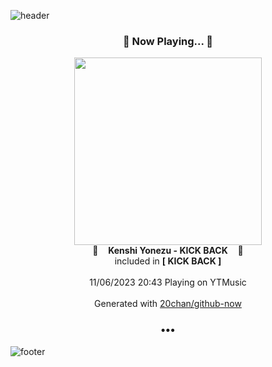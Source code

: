 ![header](https://capsule-render.vercel.app/api?type=wave&height=170&section=header&fontColor=090707&fontAlignX=45&fontAlignY=65&fontSize=100)

<h3 align="center">🎵 Now Playing... 🎵</h3>
<p align="center">
  <a href="https://music.youtube.com/watch?v=NMA_isZYsYQ">
    <img width="300" src="https://lh3.googleusercontent.com/NzNwvpFBVqnTcsoC68ryZidkX9c0e6yH0g5txpIpHIRT95iyK9KfEgIDWURm0NhVCqrDskVWEtsPCLZP">
  </a>
  <br>
  🎵&nbsp&nbsp&nbsp <b>Kenshi Yonezu - KICK BACK</b> &nbsp&nbsp&nbsp🎵
  <br>
  included in <b>[ KICK BACK ]</b>
  
  <br />
  <br />
  11/06/2023 20:43 Playing on YTMusic
  <br />
  <br />
  Generated with <a href="https://github.com/20chan/github-now">20chan/github-now</a>
</p>

<h3 align="center">•••</h3>

![footer](https://capsule-render.vercel.app/api?type=wave&height=150&section=footer)
